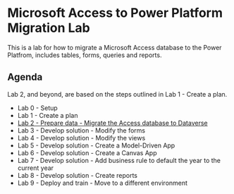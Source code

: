 # Microsoft Access to Power Platform Migration Lab

This is a lab for how to migrate a Microsoft Access database to the Power Platfrom, includes tables, forms, queries and reports.

## Agenda

Lab 2, and beyond, are based on the steps outlined in Lab 1 - Create a plan.

* Lab 0 - Setup
* Lab 1 - Create a plan
* [Lab 2 - Prepare data - Migrate the Access database to Dataverse](Lab%202/README.md)
* Lab 3 - Develop solution - Modify the forms
* Lab 4 - Develop solution - Modify the views
* Lab 5 - Develop solution - Create a Model-Driven App
* Lab 6 - Develop solution - Create a Canvas App
* Lab 7 - Develop solution - Add business rule to default the year to the current year
* Lab 8 - Develop solution - Create reports
* Lab 9 - Deploy and train - Move to a different environment
